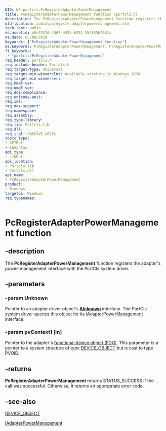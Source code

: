 ```yaml
---
UID: NF:portcls.PcRegisterAdapterPowerManagement
title: PcRegisterAdapterPowerManagement function (portcls.h)
description: The PcRegisterAdapterPowerManagement function registers the adapter's power-management interface with the PortCls system driver.
old-location: audio\pcregisteradapterpowermanagement.htm
tech.root: audio
ms.assetid: a9e2537d-4d67-4495-b391-55f885b7041a
ms.date: 05/08/2018
keywords: ["PcRegisterAdapterPowerManagement function"]
ms.keywords: PcRegisterAdapterPowerManagement, PcRegisterAdapterPowerManagement function [Audio Devices], audio.pcregisteradapterpowermanagement, audpc-routines_524bed01-a6ba-492c-9e18-7495de15be46.xml, portcls/PcRegisterAdapterPowerManagement
f1_keywords:
 - "portcls/PcRegisterAdapterPowerManagement"
req.header: portcls.h
req.include-header: Portcls.h
req.target-type: Universal
req.target-min-winverclnt: Available starting in Windows 2000.
req.target-min-winversvr: 
req.kmdf-ver: 
req.umdf-ver: 
req.ddi-compliance: 
req.unicode-ansi: 
req.idl: 
req.max-support: 
req.namespace: 
req.assembly: 
req.type-library: 
req.lib: Portcls.lib
req.dll: 
req.irql: PASSIVE_LEVEL
topic_type:
- APIRef
- kbSyntax
api_type:
- LibDef
api_location:
- Portcls.lib
- Portcls.dll
api_name:
- PcRegisterAdapterPowerManagement
product:
- Windows
targetos: Windows
req.typenames: 
---
```


# PcRegisterAdapterPowerManagement function


## -description


The <b>PcRegisterAdapterPowerManagement</b> function registers the adapter's power-management interface with the PortCls system driver.


## -parameters




### -param Unknown

<p>Pointer to an adapter driver object's <a href="https://docs.microsoft.com/windows/win32/api/unknwn/nn-unknwn-iunknown"><b>IUnknown</b></a> interface. The PortCls system driver queries this object for its <a href="https://docs.microsoft.com/windows-hardware/drivers/ddi/portcls/nn-portcls-iadapterpowermanagement">IAdapterPowerManagement</a> interface.</p>


### -param pvContext1 [in]

Pointer to the adapter's <a href="https://docs.microsoft.com/windows-hardware/drivers/">functional device object (FDO)</a>. This parameter is a pointer to a system structure of type <a href="https://docs.microsoft.com/windows-hardware/drivers/ddi/wdm/ns-wdm-_device_object">DEVICE_OBJECT</a> but is cast to type PVOID.


## -returns



<b>PcRegisterAdapterPowerManagement</b> returns STATUS_SUCCESS if the call was successful. Otherwise, it returns an appropriate error code.




## -see-also




<a href="https://docs.microsoft.com/windows-hardware/drivers/ddi/wdm/ns-wdm-_device_object">DEVICE_OBJECT</a>



<a href="https://docs.microsoft.com/windows-hardware/drivers/ddi/portcls/nn-portcls-iadapterpowermanagement">IAdapterPowerManagement</a>
 

 


